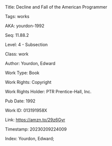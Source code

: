 Title:  Decline and Fall of the American Programmer

Tags:   works

AKA:    yourdon-1992

Seq:    11.88.2

Level:  4 - Subsection

Class:  work

Author: Yourdon, Edward

Work Type: Book

Work Rights: Copyright

Work Rights Holder: PTR Prentice-Hall, Inc.

Pub Date: 1992

Work ID: 013191958X

Link:   https://amzn.to/29z6Gyr

Timestamp: 20230209224009

Index:  Yourdon, Edward; 
